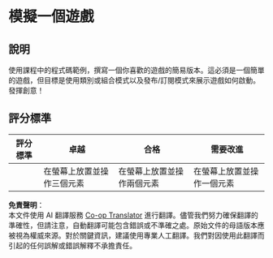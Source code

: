 <!--
CO_OP_TRANSLATOR_METADATA:
{
  "original_hash": "009bdedee9cc82988264be8cb31f9bf4",
  "translation_date": "2025-08-23T23:06:15+00:00",
  "source_file": "6-space-game/1-introduction/assignment.md",
  "language_code": "tw"
}
-->
# 模擬一個遊戲

## 說明

使用課程中的程式碼範例，撰寫一個你喜歡的遊戲的簡易版本。這必須是一個簡單的遊戲，但目標是使用類別或組合模式以及發布/訂閱模式來展示遊戲如何啟動。發揮創意！

## 評分標準

| 評分標準 | 卓越                                               | 合格                                               | 需要改進                                       |
| -------- | ------------------------------------------------- | ------------------------------------------------- | --------------------------------------------- |
|          | 在螢幕上放置並操作三個元素                        | 在螢幕上放置並操作兩個元素                        | 在螢幕上放置並操作一個元素                    |

**免責聲明**：  
本文件使用 AI 翻譯服務 [Co-op Translator](https://github.com/Azure/co-op-translator) 進行翻譯。儘管我們努力確保翻譯的準確性，但請注意，自動翻譯可能包含錯誤或不準確之處。原始文件的母語版本應被視為權威來源。對於關鍵資訊，建議使用專業人工翻譯。我們對因使用此翻譯而引起的任何誤解或錯誤解釋不承擔責任。